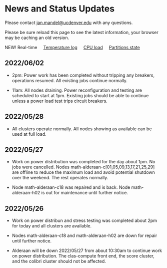 # News and Status Updates

Please contact jan.mandel@ucdenver.edu with any questions.

Please be sure reload this page to see the latest information, your browser may be caching an old version.

NEW! Real-time  &nbsp;  &nbsp; [Temperature log](https://demo.openwfm.org/web/alderaan/.txt) &nbsp; &nbsp; [CPU load](https://demo.openwfm.org/web/alderaan/load.txt) &nbsp; &nbsp; [Partitions state](https://demo.openwfm.org/web/alderaan/sinfo.txt)

## 2022/06/02

* 2pm: Power work has been completed without tripping any breakers, operations resumed. All existing jobs continue normally.

* 11am: All nodes draining. Power reconfiguration and testing are scheduled to start at 1pm. Existing jobs should be able to continue unless a power load test trips circuit breakers.

## 2022/05/28

* All clusters operate normally. All nodes showing as available can be used at full load. 

## 2022/05/27 

* Work on power distribution was completed for the day about 1pm. No jobs were cancelled. Nodes math-alderaan-c[01,05,09,13,17,21,25,29] are offline to reduce the maximum load and avoid potential shutdown over the weekend.  The rest operates normally.

* Node math-alderaan-c18 was repaired and is back. Node math-alderaan-h02 is out for maintenance until further notice. 

## 2022/05/26
* Work on power distribun and stress testing was completed about 2pm for today and all clusters are available.

* Nodes math-alderaan-c18 and math-alderaan-h02 are down for repair until further notice.

* Alderaan will be down 2022/05/27 from about 10:30am to continue work on power distribution. The clas-compute front end, the score cluster, and the colibri cluster should not be affected.
